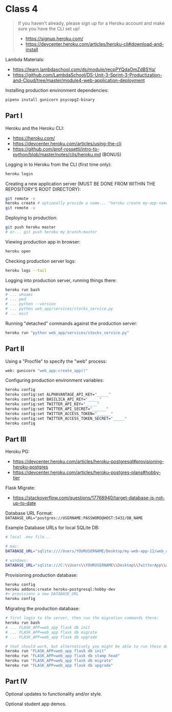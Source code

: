 
# Class 4

> If you haven't already, please sign up for a Heroku account and make sure you have the CLI set up!
>  + https://signup.heroku.com/
>  + https://devcenter.heroku.com/articles/heroku-cli#download-and-install

Lambda Materials:

  + https://learn.lambdaschool.com/ds/module/recpPYQdaOmZdBSYq/
  + https://github.com/LambdaSchool/DS-Unit-3-Sprint-3-Productization-and-Cloud/tree/master/module4-web-application-deployment

Installing production environment dependencies:

```sh
pipenv install gunicorn psycopg2-binary
```

## Part I

Heroku and the Heroku CLI:

  + https://heroku.com/
  + https://devcenter.heroku.com/articles/using-the-cli
  + https://github.com/prof-rossetti/intro-to-python/blob/master/notes/clis/heroku.md (BONUS)

Logging in to Heroku from the CLI (first time only):

```sh
heroku login
```

Creating a new application server (MUST BE DONE FROM WITHIN THE REPOSITORY'S ROOT DIRECTORY):

```sh
git remote -v
heroku create # optionally provide a name... "heroku create my-app-name"
git remote -v
```

Deploying to production:

```sh
git push heroku master
# or... git push heroku my_branch:master
```

Viewing production app in browser:

```sh
heroku open
```

Checking production server logs:

```sh
heroku logs --tail
```

Logging into production server, running things there:

```sh
heroku run bash
# ... whoami
# ... pwd
# ... python --version
# ... python web_app/services/stocks_service.py
# ... exit
```

Running "detached" commands against the production server:

```sh
heroku run "python web_app/services/stocks_service.py"
```

## Part II

Using a "Procfile" to specify the "web" process:

```sh
web: gunicorn "web_app:create_app()"
```

Configuring production environment variables:

```sh
heroku config
heroku config:set ALPHAVANTAGE_API_KEY="_____"
heroku config:set BASILICA_API_KEY="_____"
heroku config:set TWITTER_API_KEY="_____"
heroku config:set TWITTER_API_SECRET="______"
heroku config:set TWITTER_ACCESS_TOKEN="______"
heroku config:set TWITTER_ACCESS_TOKEN_SECRET="_____"
heroku config
```

## Part III

Heroku PG:

  + https://devcenter.heroku.com/articles/heroku-postgresql#provisioning-heroku-postgres
  + https://devcenter.heroku.com/articles/heroku-postgres-plans#hobby-tier

Flask Migrate:

  + https://stackoverflow.com/questions/17768940/target-database-is-not-up-to-date

Database URL Format: `DATABASE_URL="postgres://USERNAME:PASSWORD@HOST:5432/DB_NAME`

Example Database URLs for local SQLite DB:

```sh
# local .env file...

# mac:
DATABASE_URL="sqlite:////Users/YOURUSERNAME/Desktop/my-web-app-12/web_app/web_app_12.db"

# windows:
DATABASE_URL="sqlite:///C:\\Users\\YOURUSERNAME\\Desktop\\TwitterApp\\web_app\\web_app_200.db"
```

Provisioning production database:

```sh
heroku config
heroku addons:create heroku-postgresql:hobby-dev
#> provisions a new DATABASE_URL
heroku config
```

Migrating the production database:

```sh
# first login to the server, then run the migration commands there:
heroku run bash
# ... FLASK_APP=web_app flask db init
# ... FLASK_APP=web_app flask db migrate
# ... FLASK_APP=web_app flask db upgrade

# that should work, but alternatively you might be able to run these detached commands (if you didn't ignore your migrations dir):
heroku run "FLASK_APP=web_app flask db init"
heroku run "FLASK_APP=web_app flask db stamp head"
heroku run "FLASK_APP=web_app flask db migrate"
heroku run "FLASK_APP=web_app flask db upgrade"
```

## Part IV

Optional updates to functionality and/or style.

Optional student app demos.
